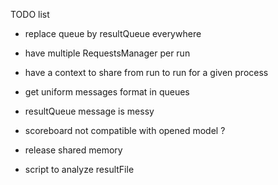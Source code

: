 TODO list 

- replace queue by resultQueue everywhere

- have multiple RequestsManager per run
- have a context to share from run to run for a given process

- get uniform messages format in queues
- resultQueue message is messy

- scoreboard not compatible with opened model ?  
- release shared memory

- script to analyze resultFile
